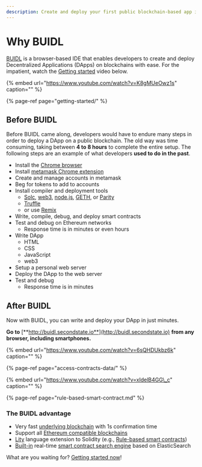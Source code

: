 ```yaml
---
description: Create and deploy your first public blockchain-based app in 5 minutes
---
```


# Why BUIDL

[BUIDL](https://buidl.secondstate.io/) is a browser-based IDE that enables developers to create and deploy Decentralized Applications \(DApps\) on blockchains with ease. For the impatient, watch the [Getting started](getting-started/) video below.

{% embed url="https://www.youtube.com/watch?v=K8gMUeOwz1s" caption="" %}

{% page-ref page="getting-started/" %}

## Before BUIDL

Before BUIDL came along, developers would have to endure many steps in order to deploy a DApp on a public blockchain. The old way was time consuming, taking between **4 to 8 hours** to complete the entire setup. The following steps are an example of what developers **used to do in the past**.

* Install the [Chrome browser](https://www.google.com/chrome/)
* Install [metamask Chrome extension](https://metamask.io/) 
* Create and manage accounts in metamask 
* Beg for tokens to add to accounts 
* Install compiler and deployment tools 
  * [Solc](https://solidity.readthedocs.io/en/v0.5.3/installing-solidity.html), [web3](https://web3js.readthedocs.io/en/v1.2.1/getting-started.html#adding-web3), [node.js](https://nodejs.org/), [GETH](https://geth.ethereum.org/), or [Parity](https://www.parity.io/ethereum/) 
  * [Truffle](https://www.trufflesuite.com/) 
  * or use [Remix](https://remix.ethereum.org/) 
* Write, compile, debug, and deploy smart contracts 
* Test and debug on Ethereum networks 
  * Response time is in minutes or even hours
* Write DApp 
  * HTML 
  * CSS 
  * JavaScript 
  * web3 
* Setup a personal web server 
* Deploy the DApp to the web server 
* Test and debug 
  * Response time is in minutes

## After BUIDL

Now with BUIDL, you can write and deploy your DApp in just minutes.

**Go to** [**http://buidl.secondstate.io**](http://buidl.secondstate.io) **from any browser, including smartphones.**

{% embed url="https://www.youtube.com/watch?v=6sQHDUkbz6k" caption="" %}

{% page-ref page="access-contracts-data/" %}

{% embed url="https://www.youtube.com/watch?v=xIdelB4GG\_c" caption="" %}

{% page-ref page="rule-based-smart-contract.md" %}

### The BUIDL advantage

* Very fast [underlying blockchain](../devchain/getting-started.md) with 1s confirmation time
* Support all [Ethereum compatible blockchains]()
* [Lity](http://www.litylang.org) language extension to Solidity \(e.g., [Rule-based smart contracts](https://www.litylang.org/business_rules/)\)
* [Built-in](access-contracts-data/) real-time [smart contract search engine](../white-papers/google-for-smart-contracts.md) based on ElasticSearch

What are you waiting for? [Getting started now](getting-started/)!

